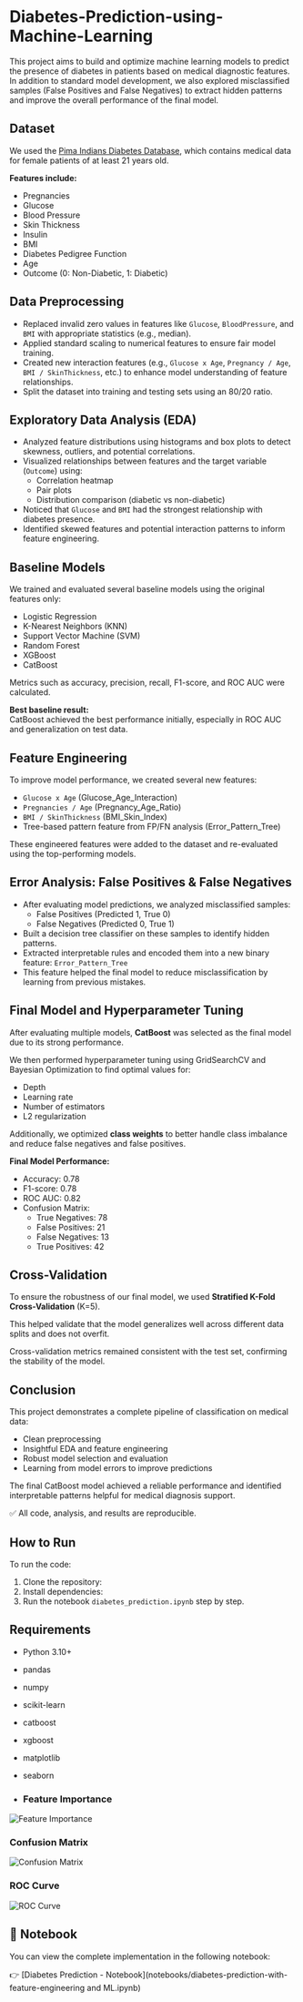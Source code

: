 # Diabetes-Prediction-using-Machine-Learning
This project aims to build and optimize machine learning models to predict the presence of diabetes in patients based on medical diagnostic features. In addition to standard model development, we also explored misclassified samples (False Positives and False Negatives) to extract hidden patterns and improve the overall performance of the final model.

## Dataset

We used the [Pima Indians Diabetes Database](https://www.kaggle.com/datasets/uciml/pima-indians-diabetes-database), which contains medical data for female patients of at least 21 years old.

**Features include:**

- Pregnancies
- Glucose
- Blood Pressure
- Skin Thickness
- Insulin
- BMI
- Diabetes Pedigree Function
- Age
- Outcome (0: Non-Diabetic, 1: Diabetic)

## Data Preprocessing

- Replaced invalid zero values in features like `Glucose`, `BloodPressure`, and `BMI` with appropriate statistics (e.g., median).
- Applied standard scaling to numerical features to ensure fair model training.
- Created new interaction features (e.g., `Glucose x Age`, `Pregnancy / Age`, `BMI / SkinThickness`, etc.) to enhance model understanding of feature relationships.
- Split the dataset into training and testing sets using an 80/20 ratio.

## Exploratory Data Analysis (EDA)

- Analyzed feature distributions using histograms and box plots to detect skewness, outliers, and potential correlations.
- Visualized relationships between features and the target variable (`Outcome`) using:
  - Correlation heatmap
  - Pair plots
  - Distribution comparison (diabetic vs non-diabetic)
- Noticed that `Glucose` and `BMI` had the strongest relationship with diabetes presence.
- Identified skewed features and potential interaction patterns to inform feature engineering.

## Baseline Models

We trained and evaluated several baseline models using the original features only:

- Logistic Regression
- K-Nearest Neighbors (KNN)
- Support Vector Machine (SVM)
- Random Forest
- XGBoost
- CatBoost

Metrics such as accuracy, precision, recall, F1-score, and ROC AUC were calculated.

**Best baseline result:**  
CatBoost achieved the best performance initially, especially in ROC AUC and generalization on test data.

## Feature Engineering

To improve model performance, we created several new features:

- `Glucose x Age` (Glucose_Age_Interaction)
- `Pregnancies / Age` (Pregnancy_Age_Ratio)
- `BMI / SkinThickness` (BMI_Skin_Index)
- Tree-based pattern feature from FP/FN analysis (Error_Pattern_Tree)

These engineered features were added to the dataset and re-evaluated using the top-performing models.

## Error Analysis: False Positives & False Negatives

- After evaluating model predictions, we analyzed misclassified samples:
  - False Positives (Predicted 1, True 0)
  - False Negatives (Predicted 0, True 1)
- Built a decision tree classifier on these samples to identify hidden patterns.
- Extracted interpretable rules and encoded them into a new binary feature: `Error_Pattern_Tree`
- This feature helped the final model to reduce misclassification by learning from previous mistakes.

## Final Model and Hyperparameter Tuning

After evaluating multiple models, **CatBoost** was selected as the final model due to its strong performance.

We then performed hyperparameter tuning using GridSearchCV and Bayesian Optimization to find optimal values for:

- Depth
- Learning rate
- Number of estimators
- L2 regularization

Additionally, we optimized **class weights** to better handle class imbalance and reduce false negatives and false positives.

**Final Model Performance:**

- Accuracy: 0.78  
- F1-score: 0.78  
- ROC AUC: 0.82  
- Confusion Matrix:
    - True Negatives: 78
    - False Positives: 21
    - False Negatives: 13
    - True Positives: 42

## Cross-Validation

To ensure the robustness of our final model, we used **Stratified K-Fold Cross-Validation** (K=5).

This helped validate that the model generalizes well across different data splits and does not overfit.

Cross-validation metrics remained consistent with the test set, confirming the stability of the model.

## Conclusion

This project demonstrates a complete pipeline of classification on medical data:

- Clean preprocessing
- Insightful EDA and feature engineering
- Robust model selection and evaluation
- Learning from model errors to improve predictions

The final CatBoost model achieved a reliable performance and identified interpretable patterns helpful for medical diagnosis support.

✅ All code, analysis, and results are reproducible.

## How to Run

To run the code:

1. Clone the repository:
2. Install dependencies:
3. Run the notebook `diabetes_prediction.ipynb` step by step.

## Requirements

- Python 3.10+
- pandas
- numpy
- scikit-learn
- catboost
- xgboost
- matplotlib
- seaborn

- ### Feature Importance
![Feature Importance](image/feature_importance.png)

### Confusion Matrix
![Confusion Matrix](image/confusion_matrix.png)

### ROC Curve
![ROC Curve](image/roc_curve.png)

## 🔗 Notebook

You can view the complete implementation in the following notebook:

👉 [Diabetes Prediction - Notebook](notebooks/diabetes-prediction-with-feature-engineering and ML.ipynb)
